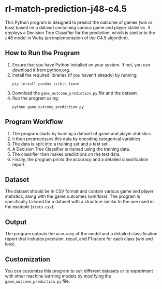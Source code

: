 # rl-match-prediction-j48-c4.5

This Python program is designed to predict the outcome of games (win or loss) based on a dataset containing various game and player statistics. It employs a Decision Tree Classifier for the prediction, which is similar to the J48 model in Weka (an implementation of the C4.5 algorithm).

## How to Run the Program

1. Ensure that you have Python installed on your system. If not, you can download it from [python.org](https://www.python.org/downloads/).
2. Install the required libraries (if you haven't already) by running:
   ```
   pip install pandas scikit-learn
   ```
3. Download the `game_outcome_prediction.py` file and the dataset.
4. Run the program using:
   ```
   python game_outcome_prediction.py
   ```

## Program Workflow

1. The program starts by loading a dataset of game and player statistics.
2. It then preprocesses this data by encoding categorical variables.
3. The data is split into a training set and a test set.
4. A Decision Tree Classifier is trained using the training data.
5. The classifier then makes predictions on the test data.
6. Finally, the program prints the accuracy and a detailed classification report.

## Dataset

The dataset should be in CSV format and contain various game and player statistics, along with the game outcomes (win/loss). The program is specifically tailored for a dataset with a structure similar to the one used in the example (`stats.csv`).

## Output

The program outputs the accuracy of the model and a detailed classification report that includes precision, recall, and F1-score for each class (win and loss).

## Customization

You can customize this program to suit different datasets or to experiment with other machine learning models by modifying the `game_outcome_prediction.py` file.

